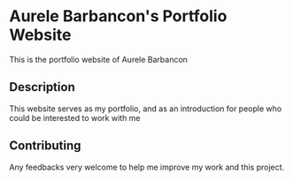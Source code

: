 # Aurele Barbancon's Portfolio Website

This is the portfolio website of Aurele Barbancon

## Description

This website serves as my portfolio, and as an introduction for people who could be interested to work with me

## Contributing

Any feedbacks very welcome to help me improve my work and this project.
